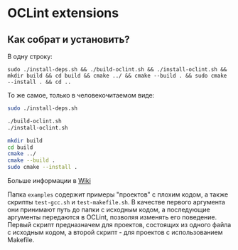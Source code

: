 # OCLint extensions

## Как собрат и установить?

В одну строку:
```
sudo ./install-deps.sh && ./build-oclint.sh && ./install-oclint.sh && mkdir build && cd build && cmake ../ && cmake --build . && sudo cmake --install . && cd ..
```

То же самое, только в человекочитаемом виде:
```bash
sudo ./install-deps.sh

./build-oclint.sh
./install-oclint.sh

mkdir build
cd build
cmake ../
cmake --build .
sudo cmake --install .
```

Больше информации в [Wiki](https://github.com/moevm/oclint_extensions/wiki/Сборка-и-установка)

Папка `examples` содержит примеры "проектов" с плохим кодом, а также скрипты `test-gcc.sh` и
`test-makefile.sh`. В качестве первого аргумента они принимают путь до папки с исходным кодом,
а последующие аргументы передаются в OCLint, позволяя изменять его поведение. Первый скрипт
предназначем для проектов, состоящих из одного файла с исходным кодом, а второй скрипт - для
проектов с использованием Makefile. 
